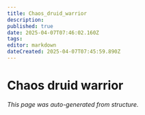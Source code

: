 ```yaml
---
title: Chaos_druid_warrior
description: 
published: true
date: 2025-04-07T07:46:02.160Z
tags: 
editor: markdown
dateCreated: 2025-04-07T07:45:59.890Z
---
```


# Chaos druid warrior

*This page was auto-generated from structure.*